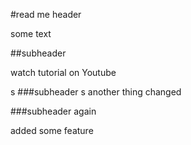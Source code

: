 #read me header

some text

##subheader

watch tutorial on Youtube

s
###subheader
s
another thing changed

###subheader again

added some feature

